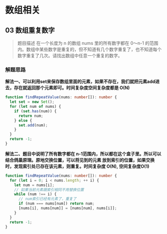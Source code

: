 # 数组相关

## 03 数组重复数字

> 题目描述
在一个长度为 n 的数组 nums 里的所有数字都在 0～n-1 的范围内。数组中某些数字是重复的，但不知道有几个数字重复了，也不知道每个数字重复了几次。请找出数组中任意一个重复的数字。


### 解题思路

**解法一、可以利用set来保存数组里面的元素，如果不存在，我们就把元素add进去，存在就返回那个元素即可。时间复杂度空间复杂度都是 O(N)**

```typescript
function findRepeatValue(nums: number[]): number {
  let set = new Set();
  for (let num of nums) {
    if (set.has(num)) {
      return num;
    } else {
      set.add(num);
    }
  }
  return -1;
}
```

**解法二、题目中说明了所有数字都在 n-1范围内，所以都在这个盒子里。所以可以结合鸽巢原理。原地交换位置，可以将见到的元素 放到索引的位置，如果交换时，发现索引处已存在该元素，则重复。时间复杂度 O(N), 空间复杂度O(1)**

```typescript
function findRepeatValue(nums: number[]): number {
  for (let i = 0; i < nums.length; ++ i) {
    let num = nums[i];
    // 如果当前元素跟索引相同不用替换位置
    while (num !== i) {
      // num索引已经有元素了，重复了
      if (num === nums[num]) return num;
      [nums[i], nums[num]] = [nums[num], nums[i]];
    }
  }
  return -1;
}
```
